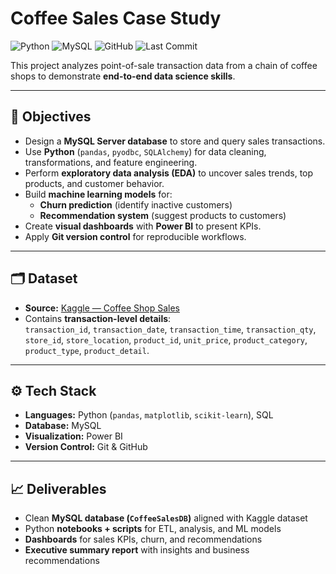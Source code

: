 # Coffee Sales Case Study

![Python](https://img.shields.io/badge/Python-3.11-blue?logo=python)
![MySQL](https://img.shields.io/badge/MySQL-005C84?logo=mysql&logoColor=white)
![GitHub](https://img.shields.io/badge/GitHub-repo-black?logo=github)
![Last Commit](https://img.shields.io/github/last-commit/wadewolfie999/CoffeeSalesCaseStudy)

This project analyzes point-of-sale transaction data from a chain of coffee shops to demonstrate **end-to-end data science skills**.

---

## 🔑 Objectives

- Design a **MySQL Server database** to store and query sales transactions.
- Use **Python** (`pandas`, `pyodbc`, `SQLAlchemy`) for data cleaning, transformations, and feature engineering.
- Perform **exploratory data analysis (EDA)** to uncover sales trends, top products, and customer behavior.
- Build **machine learning models** for:
  - **Churn prediction** (identify inactive customers)
  - **Recommendation system** (suggest products to customers)
- Create **visual dashboards** with **Power BI** to present KPIs.
- Apply **Git version control** for reproducible workflows.

---

## 🗂️ Dataset

- **Source:** [Kaggle — Coffee Shop Sales](https://www.kaggle.com/datasets/ahmedabbas757/coffee-sales)
- Contains **transaction-level details**:  
  `transaction_id`, `transaction_date`, `transaction_time`, `transaction_qty`, `store_id`, `store_location`, `product_id`, `unit_price`, `product_category`, `product_type`, `product_detail`.

---

## ⚙️ Tech Stack  
- **Languages:** Python (`pandas`, `matplotlib`, `scikit-learn`), SQL  
- **Database:** MySQL  
- **Visualization:** Power BI  
- **Version Control:** Git & GitHub  

---

## 📈 Deliverables

- Clean **MySQL database (`CoffeeSalesDB`)** aligned with Kaggle dataset
- Python **notebooks + scripts** for ETL, analysis, and ML models
- **Dashboards** for sales KPIs, churn, and recommendations
- **Executive summary report** with insights and business recommendations

